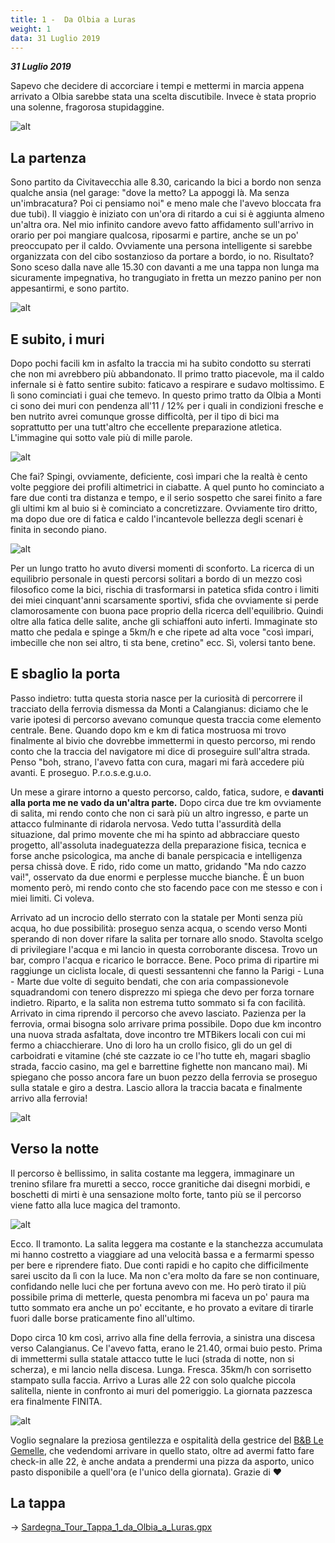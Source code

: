 ```yaml
---
title: 1 -  Da Olbia a Luras
weight: 1
data: 31 Luglio 2019
---
```

***31 Luglio 2019***

Sapevo che decidere di accorciare i tempi e mettermi in marcia appena arrivato a Olbia sarebbe stata una scelta discutibile. Invece è stata proprio una solenne, fragorosa stupidaggine.

![alt](t1-01-1024x768.jpg)

## La partenza
Sono partito da Civitavecchia alle 8.30, caricando la bici a bordo non senza qualche ansia (nel garage: "dove la metto? La appoggi là. Ma senza un'imbracatura? Poi ci pensiamo noi" e meno male che l'avevo bloccata fra due tubi). Il viaggio è iniziato con un'ora di ritardo a cui si è aggiunta almeno un'altra ora. Nel mio infinito candore avevo fatto affidamento sull'arrivo in orario per poi mangiare qualcosa, riposarmi e partire, anche se un po' preoccupato per il caldo. Ovviamente una persona intelligente si sarebbe organizzata con del cibo sostanzioso da portare a bordo, io no. Risultato? Sono sceso dalla nave alle 15.30 con davanti a me una tappa non lunga ma sicuramente impegnativa, ho trangugiato in fretta un mezzo panino per non appesantirmi, e sono partito.

![alt](t1-02-1024x768.jpg)


## E subito, i muri 
Dopo pochi facili km in asfalto la traccia mi ha subito condotto su sterrati che non mi avrebbero più abbandonato. Il primo tratto piacevole, ma il caldo infernale si è fatto sentire subito: faticavo a respirare e sudavo moltissimo. E lì sono cominciati i guai che temevo. In questo primo tratto da Olbia a Monti ci sono dei muri con pendenza all'11 / 12% per i quali in condizioni fresche e ben nutrito avrei comunque grosse difficoltà, per il tipo di bici ma soprattutto per una tutt'altro che eccellente preparazione atletica. L'immagine qui sotto vale più di mille parole.

![alt](t1-03-1024x768.jpg)


Che fai? Spingi, ovviamente, deficiente, così impari che la realtà è cento volte peggiore dei profili altimetrici in ciabatte. A quel punto ho cominciato a fare due conti tra distanza e tempo, e il serio sospetto che sarei finito a fare gli ultimi km al buio si è cominciato a concretizzare. Ovviamente tiro dritto, ma dopo due ore di fatica e caldo l'incantevole bellezza degli scenari è finita in secondo piano.

![alt](t1-04-1024x768.jpg)

Per un lungo tratto ho avuto diversi momenti di sconforto. La ricerca di un equilibrio personale in questi percorsi solitari a bordo di un mezzo così filosofico come la bici, rischia di trasformarsi in patetica sfida contro i limiti dei miei cinquant'anni scarsamente sportivi, sfida che ovviamente si perde clamorosamente con buona pace proprio della ricerca dell'equilibrio. Quindi oltre alla fatica delle salite, anche gli schiaffoni auto inferti. Immaginate sto matto che pedala e spinge a 5km/h e che ripete ad alta voce "così impari, imbecille che non sei altro, ti sta bene, cretino" ecc. Sì, volersi tanto bene.

## E sbaglio la porta
Passo indietro: tutta questa storia nasce per la curiosità di percorrere il tracciato della ferrovia dismessa da Monti a Calangianus: diciamo che le varie ipotesi di percorso avevano comunque questa traccia come elemento centrale. Bene. Quando dopo km e km di fatica mostruosa mi trovo finalmente al bivio che dovrebbe immettermi in questo percorso, mi rendo conto che la traccia del navigatore mi dice di proseguire sull'altra strada. Penso "boh, strano, l'avevo fatta con cura, magari mi farà accedere più avanti. E proseguo. P.r.o.s.e.g.u.o.

Un mese a girare intorno a questo percorso, caldo, fatica, sudore, e **davanti alla porta me ne vado da un'altra parte.** Dopo circa due tre km ovviamente di salita, mi rendo conto che non ci sarà più un altro ingresso, e parte un attacco fulminante di ridarola nervosa. Vedo tutta l'assurdità della situazione, dal primo movente che mi ha spinto ad abbracciare questo progetto, all'assoluta inadeguatezza della preparazione fisica, tecnica e forse anche psicologica, ma anche di banale perspicacia e intelligenza persa chissà dove. E rido, rido come un matto, gridando "Ma ndo cazzo vai!", osservato da due enormi e perplesse mucche bianche. È un buon momento però, mi rendo conto che sto facendo pace con me stesso e con i miei limiti. Ci voleva.

Arrivato ad un incrocio dello sterrato con la statale per Monti senza più acqua, ho due possibilità: proseguo senza acqua, o scendo verso Monti sperando di non dover rifare la salita per tornare allo snodo. Stavolta scelgo di privilegiare l'acqua e mi lancio in questa corroborante discesa. Trovo un bar, compro l'acqua e ricarico le borracce. Bene. Poco prima di ripartire mi raggiunge un ciclista locale, di questi sessantenni che fanno la Parigi - Luna - Marte due volte di seguito bendati, che con aria compassionevole squadrandomi con tenero disprezzo mi spiega che devo per forza tornare indietro. Riparto, e la salita non estrema tutto sommato si fa con facilità. Arrivato in cima riprendo il percorso che avevo lasciato. Pazienza per la ferrovia, ormai bisogna solo arrivare prima possibile. Dopo due km incontro una nuova strada asfaltata, dove incontro tre MTBikers locali con cui mi fermo a chiacchierare. Uno di loro ha un crollo fisico, gli do un gel di carboidrati e vitamine (ché ste cazzate io ce l'ho tutte eh, magari sbaglio strada, faccio casino, ma gel e barrettine fighette non mancano mai). Mi spiegano che posso ancora fare un buon pezzo della ferrovia se proseguo sulla statale e giro a destra. Lascio allora la traccia bacata e finalmente arrivo alla ferrovia!

![alt](t1-05-1024x768.jpg)


## Verso la notte
Il percorso è bellissimo, in salita costante ma leggera, immaginare un trenino sfilare fra muretti a secco, rocce granitiche dai disegni morbidi, e boschetti di mirti è una sensazione molto forte, tanto più se il percorso viene fatto alla luce magica del tramonto.

![alt](t1-06-1024x768.jpg)


Ecco. Il tramonto. La salita leggera ma costante e la stanchezza accumulata mi hanno costretto a viaggiare ad una velocità bassa e a fermarmi spesso per bere e riprendere fiato. Due conti rapidi e ho capito che difficilmente sarei uscito da lì con la luce. Ma non c'era molto da fare se non continuare, confidando nelle luci che per fortuna avevo con me. Ho però tirato il più possibile prima di metterle, questa penombra mi faceva un po' paura ma tutto sommato era anche un po' eccitante, e ho provato a evitare di tirarle fuori dalle borse praticamente fino all'ultimo.

Dopo circa 10 km così, arrivo alla fine della ferrovia, a sinistra una discesa verso Calangianus. Ce l'avevo fatta, erano le 21.40, ormai buio pesto. Prima di immettermi sulla statale attacco tutte le luci (strada di notte, non si scherza), e mi lancio nella discesa. Lunga. Fresca. 35km/h con sorrisetto stampato sulla faccia. Arrivo a Luras alle 22 con solo qualche piccola salitella, niente in confronto ai muri del pomeriggio. La giornata pazzesca era finalmente FINITA.

![alt](t1-07-1024x768.jpg)


Voglio segnalare la preziosa gentilezza e ospitalità della gestrice del <a href="http://legemelleluras.it" target="_blank" rel="noopener noreferrer">B&B Le Gemelle</a>, che vedendomi arrivare in quello stato, oltre ad avermi fatto fare check-in alle 22, è anche andata a prendermi una pizza da asporto, unico pasto disponibile a quell'ora (e l'unico della giornata). Grazie di ❤️


## La tappa

→ [Sardegna_Tour_Tappa_1_da_Olbia_a_Luras.gpx](../Sardegna_Tour_Tappa_1_da_Olbia_a_Luras.gpx)